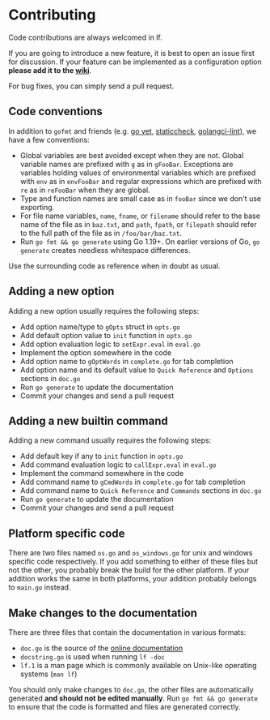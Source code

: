 # Contributing

Code contributions are always welcomed in lf.

If you are going to introduce a new feature, it is best to open an issue first for discussion. If your feature can be implemented as a configuration option **please add it to the [wiki](https://github.com/gokcehan/lf/wiki)**.

For bug fixes, you can simply send a pull request.

## Code conventions

In addition to `gofmt` and friends (e.g. [go vet](https://pkg.go.dev/cmd/vet), [staticcheck](https://staticcheck.dev/), [golangci-lint](https://golangci-lint.run/)), we have a few conventions:

- Global variables are best avoided except when they are not.
Global variable names are prefixed with `g` as in `gFooBar`.
Exceptions are variables holding values of environmental variables which are prefixed with `env` as in `envFooBar` and regular expressions which are prefixed with `re` as in `reFooBar` when they are global.
- Type and function names are small case as in `fooBar` since we don't use exporting.
- For file name variables, `name`, `fname`, or `filename` should refer to the base name of the file as in `baz.txt`, and `path`, `fpath`, or `filepath` should refer to the full path of the file as in `/foo/bar/baz.txt`.
- Run `go fmt && go generate` using Go 1.19+. On earlier versions of Go, `go generate` creates needless whitespace differences.

Use the surrounding code as reference when in doubt as usual.

## Adding a new option

Adding a new option usually requires the following steps:

- Add option name/type to `gOpts` struct in `opts.go`
- Add default option value to `init` function in `opts.go`
- Add option evaluation logic to `setExpr.eval` in `eval.go`
- Implement the option somewhere in the code
- Add option name to `gOptWords` in `complete.go` for tab completion
- Add option name and its default value to `Quick Reference` and `Options` sections in `doc.go`
- Run `go generate` to update the documentation
- Commit your changes and send a pull request

## Adding a new builtin command

Adding a new command usually requires the following steps:

- Add default key if any to `init` function in `opts.go`
- Add command evaluation logic to `callExpr.eval` in `eval.go`
- Implement the command somewhere in the code
- Add command name to `gCmdWords` in `complete.go` for tab completion
- Add command name to `Quick Reference` and `Commands` sections in `doc.go`
- Run `go generate` to update the documentation
- Commit your changes and send a pull request

## Platform specific code

There are two files named `os.go` and `os_windows.go` for unix and windows specific code respectively.
If you add something to either of these files but not the other, you probably break the build for the other platform.
If your addition works the same in both platforms, your addition probably belongs to `main.go` instead.

## Make changes to the documentation

There are three files that contain the documentation in various formats:

- `doc.go` is the source of the [online documentation](https://pkg.go.dev/github.com/gokcehan/lf)
- `docstring.go` is used when running `lf -doc`
- `lf.1` is a man page which is commonly available on Unix-like operating systems (`man lf`)

You should only make changes to `doc.go`, the other files are automatically generated **and should not be edited manually**.
Run `go fmt && go generate` to ensure that the code is formatted and files are generated correctly.
